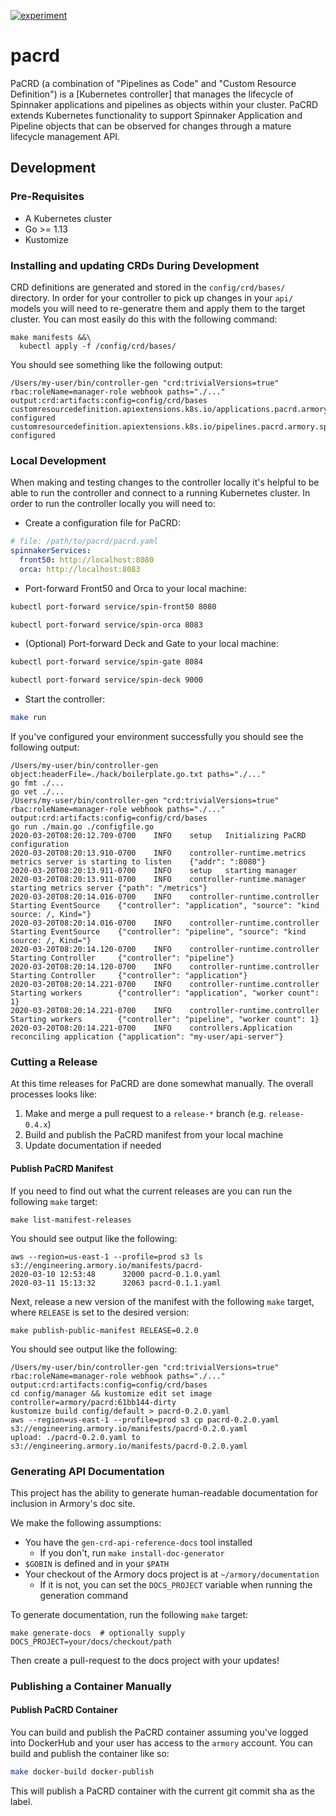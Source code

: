 [![experiment](https://img.shields.io/badge/status-experiment-yellowgreen?style=flat-square)](https://kb.armory.io/releases/early-release-beta-GA/)

# pacrd

PaCRD (a combination of "Pipelines as Code" and "Custom Resource Definition") is
a [Kubernetes controller] that manages the lifecycle of Spinnaker applications
and pipelines as objects within your cluster. PaCRD extends Kubernetes
functionality to support Spinnaker Application and Pipeline objects that can be
observed for changes through a mature lifecycle management API.

## Development

### Pre-Requisites

- A Kubernetes cluster
- Go >= 1.13  
- Kustomize

### Installing and updating CRDs During Development

CRD definitions are generated and stored in the `config/crd/bases/` directory.
In order for your controller to pick up changes in your `api/` models you will
need to re-generatre them and apply them to the target cluster. You can most
easily do this with the following command:

```
make manifests &&\
  kubectl apply -f /config/crd/bases/
```

You should see something like the following output:

```
/Users/my-user/bin/controller-gen "crd:trivialVersions=true" rbac:roleName=manager-role webhook paths="./..." output:crd:artifacts:config=config/crd/bases
customresourcedefinition.apiextensions.k8s.io/applications.pacrd.armory.spinnaker.io configured
customresourcedefinition.apiextensions.k8s.io/pipelines.pacrd.armory.spinnaker.io configured
```

### Local Development

When making and testing changes to the controller locally it's helpful to be
able to run the controller and connect to a running Kubernetes cluster. In
order to run the controller locally you will need to:

- Create a configuration file for PaCRD:

```yaml
# file: /path/to/pacrd/pacrd.yaml
spinnakerServices:
  front50: http://localhost:8080
  orca: http://localhost:8083
```

- Port-forward Front50 and Orca to your local machine:

```sh
kubectl port-forward service/spin-front50 8080
```

```sh
kubectl port-forward service/spin-orca 8083
```

- (Optional) Port-forward Deck and Gate to your local machine:

```sh
kubectl port-forward service/spin-gate 8084
```

```sh
kubectl port-forward service/spin-deck 9000
```

- Start the controller:

```sh
make run
```

If you've configured your environment successfully you should see the
following output:

```
/Users/my-user/bin/controller-gen object:headerFile=./hack/boilerplate.go.txt paths="./..."
go fmt ./...
go vet ./...
/Users/my-user/bin/controller-gen "crd:trivialVersions=true" rbac:roleName=manager-role webhook paths="./..." output:crd:artifacts:config=config/crd/bases
go run ./main.go ./configfile.go
2020-03-20T08:20:12.709-0700    INFO    setup   Initializing PaCRD configuration
2020-03-20T08:20:13.910-0700    INFO    controller-runtime.metrics      metrics server is starting to listen    {"addr": ":8080"}
2020-03-20T08:20:13.911-0700    INFO    setup   starting manager
2020-03-20T08:20:13.911-0700    INFO    controller-runtime.manager      starting metrics server {"path": "/metrics"}
2020-03-20T08:20:14.016-0700    INFO    controller-runtime.controller   Starting EventSource    {"controller": "application", "source": "kind source: /, Kind="}
2020-03-20T08:20:14.016-0700    INFO    controller-runtime.controller   Starting EventSource    {"controller": "pipeline", "source": "kind source: /, Kind="}
2020-03-20T08:20:14.120-0700    INFO    controller-runtime.controller   Starting Controller     {"controller": "pipeline"}
2020-03-20T08:20:14.120-0700    INFO    controller-runtime.controller   Starting Controller     {"controller": "application"}
2020-03-20T08:20:14.221-0700    INFO    controller-runtime.controller   Starting workers        {"controller": "application", "worker count": 1}
2020-03-20T08:20:14.221-0700    INFO    controller-runtime.controller   Starting workers        {"controller": "pipeline", "worker count": 1}
2020-03-20T08:20:14.221-0700    INFO    controllers.Application reconciling application {"application": "my-user/api-server"}
```

### Cutting a Release

At this time releases for PaCRD are done somewhat manually. The overall
processes looks like:

1. Make and merge a  pull request to a `release-*` branch (e.g. `release-0.4.x`)
1. Build and publish the PaCRD manifest from your local machine
1. Update documentation if needed

#### Publish PaCRD Manifest

If you need to find out what the current releases are you can run the following
`make` target:

```
make list-manifest-releases
```

You should see output like the following:

```
aws --region=us-east-1 --profile=prod s3 ls s3://engineering.armory.io/manifests/pacrd-
2020-03-10 12:53:48      32000 pacrd-0.1.0.yaml
2020-03-11 15:13:32      32063 pacrd-0.1.1.yaml
```

Next, release a new version of the manifest with the following `make` target,
where `RELEASE` is set to the desired version:

```
make publish-public-manifest RELEASE=0.2.0
```

You should see output like the following:

```
/Users/my-user/bin/controller-gen "crd:trivialVersions=true" rbac:roleName=manager-role webhook paths="./..." output:crd:artifacts:config=config/crd/bases
cd config/manager && kustomize edit set image controller=armory/pacrd:61bb144-dirty
kustomize build config/default > pacrd-0.2.0.yaml
aws --region=us-east-1 --profile=prod s3 cp pacrd-0.2.0.yaml s3://engineering.armory.io/manifests/pacrd-0.2.0.yaml
upload: ./pacrd-0.2.0.yaml to s3://engineering.armory.io/manifests/pacrd-0.2.0.yaml
```

### Generating API Documentation

This project has the ability to generate human-readable documentation for
inclusion in Armory's doc site.

We make the following assumptions:

- You have the `gen-crd-api-reference-docs` tool installed
  - If you don't, run `make install-doc-generator`
- `$GOBIN` is defined and in your `$PATH`
- Your checkout of the Armory docs project is at `~/armory/documentation`
  - If it is not, you can set the `DOCS_PROJECT` variable when running the generation command

To generate documentation, run the following `make` target:

```
make generate-docs  # optionally supply DOCS_PROJECT=your/docs/checkout/path
```

Then create a pull-request to the docs project with your updates!

### Publishing a Container Manually

#### Publish PaCRD Container

You can build and publish the PaCRD container assuming you've logged into
DockerHub and your user has access to the `armory` account. You can build
and publish the container like so:

```sh
make docker-build docker-publish
```

This will publish a PaCRD container with the current git commit sha as the label.

